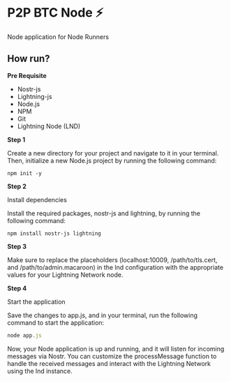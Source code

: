 # P2P BTC Node ⚡

Node application for Node Runners

## How run?

**Pre Requisite**

- Nostr-js
- Lightning-js
- Node.js
- NPM
- Git
- Lightning Node (LND)

**Step 1**

Create a new directory for your project and navigate to it in your terminal. Then, initialize a new Node.js project by running the following command:

```npm
npm init -y
```

**Step 2**

Install dependencies

Install the required packages, nostr-js and lightning, by running the following command:

```npm
npm install nostr-js lightning
```

**Step 3**

Make sure to replace the placeholders (localhost:10009, /path/to/tls.cert, and /path/to/admin.macaroon) in the lnd configuration with the appropriate values for your Lightning Network node.

**Step 4**

Start the application

Save the changes to app.js, and in your terminal, run the following command to start the application:

```node.js
node app.js
```
Now, your Node application is up and running, and it will listen for incoming messages via Nostr. You can customize the processMessage function to handle the received messages and interact with the Lightning Network using the lnd instance.
